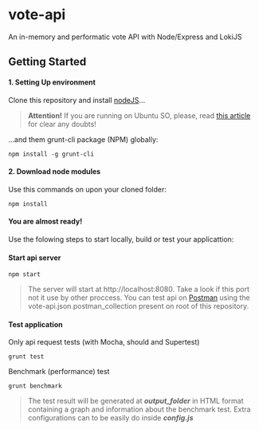# vote-api 
An in-memory and performatic vote API with Node/Express and LokiJS 

## Getting Started

#### 1. Setting Up environment

Clone this repository and install [nodeJS](http://nodejs.org/downloads/)...

> **Attention!** If you are running on Ubuntu SO, please, read [this article](http://www.hostingadvice.com/how-to/install-nodejs-ubuntu-14-04/) for clear any doubts!

...and them grunt-cli package (NPM) globally:

```
npm install -g grunt-cli
```

#### 2. Download node modules

Use this commands on upon your cloned folder:

```
npm install
```

#### You are almost ready!

Use the folowing steps to start locally, build or test your applicattion:

#### Start api server

```
npm start
```

> The server will start at http://localhost:8080. Take a look if this port not it use by other proccess.
> You can test api on [Postman](https://chrome.google.com/webstore/detail/postman/fhbjgbiflinjbdggehcddcbncdddomop) using the vote-api.json.postman_collection present on root of this repository.

#### Test application

Only api request tests (with Mocha, should and Supertest)

```
grunt test
```

Benchmark (performance) test

```
grunt benchmark
```
> The test result will be generated at ***output_folder*** in HTML format containing a graph and information about the benchmark test. Extra configurations can to be easily do inside ***config.js*** 

